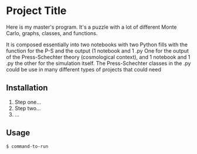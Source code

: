 # Project Title

Here is my master's program. It's a puzzle with a lot of different Monte Carlo, graphs, classes, and functions. 

It is composed essentially into two notebooks with two Python fills with the function for the P-S and the output (1 notebook and 1 .py One for the output of the Press-Schechter theory (cosmological context), and 1 notebook and 1 .py the other for the simulation itself. The Press-Schechter classes in the .py could be use in many different types of projects that could need 

## Installation

1. Step one...
2. Step two...
3. ...

## Usage

```bash
$ command-to-run
